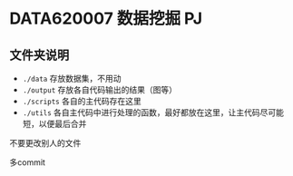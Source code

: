 # DATA620007 数据挖掘 PJ

## 文件夹说明

- `./data` 存放数据集，不用动
- `./output` 存放各自代码输出的结果（图等）
- `./scripts` 各自的主代码存在这里
- `./utils` 各自主代码中进行处理的函数，最好都放在这里，让主代码尽可能短，以便最后合并



不要更改别人的文件

多commit